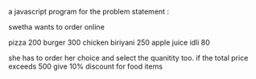a javascript program for the problem statement : 

swetha wants to order online   

pizza 200
burger 300
chicken biriyani 250
apple juice 
idli 80


she has to order her choice and select the quanitity too. if the total price exceeds 500 give 10% discount for food items
